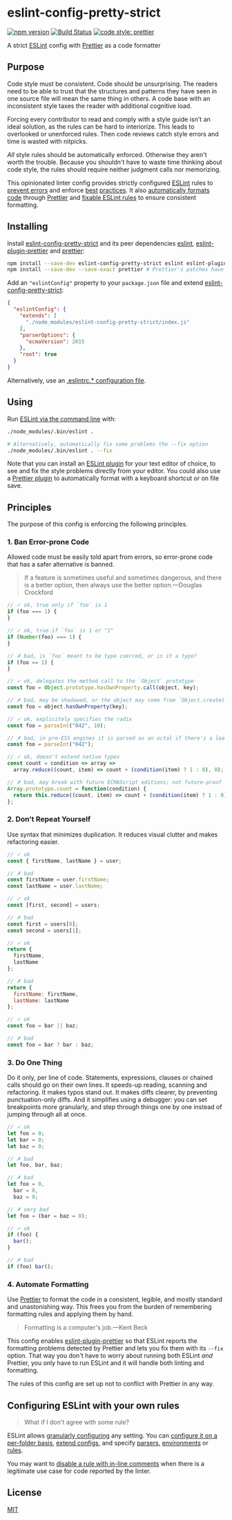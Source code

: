 # eslint-config-pretty-strict

[![npm version](https://img.shields.io/npm/v/eslint-config-pretty-strict.svg?style=flat-square)](https://www.npmjs.com/package/eslint-config-pretty-strict)
[![Build Status](https://img.shields.io/travis/rtomrud/eslint-config-pretty-strict/master.svg?style=flat-square)](https://travis-ci.org/rtomrud/eslint-config-pretty-strict)
[![code style: prettier](https://img.shields.io/badge/code_style-prettier-ff69b4.svg?style=flat-square)](https://github.com/prettier/prettier)

A strict [ESLint](https://eslint.org) config with [Prettier](https://prettier.io/) as a code formatter

## Purpose

Code style must be consistent. Code should be unsurprising. The readers need to be able to trust that the structures and patterns they have seen in one source file will mean the same thing in others. A code base with an inconsistent style taxes the reader with additional cognitive load.

Forcing every contributor to read and comply with a style guide isn't an ideal solution, as the rules can be hard to interiorize. This leads to overlooked or unenforced rules. Then code reviews catch style errors and time is wasted with nitpicks.

_All_ style rules should be automatically enforced. Otherwise they aren't worth the trouble. Because you shouldn't have to waste time thinking about code style, the rules should require neither judgment calls nor memorizing.

This opinionated linter config provides strictly configured [ESLint](https://eslint.org/docs/about/) rules to [prevent errors](#1-ban-error-prone-code) and enforce [best](#2-dont-repeat-yourself) [practices](#3-do-one-thing). It also [automatically formats code](#4-automate-formatting) through [Prettier](https://prettier.io/docs/en/index.html) and [fixable ESLint rules](https://eslint.org/docs/user-guide/command-line-interface#--fix) to ensure consistent formatting.

## Installing

Install [eslint-config-pretty-strict](./) and its peer dependencies [eslint](https://github.com/eslint/eslint), [eslint-plugin-prettier](https://github.com/prettier/eslint-plugin-prettier) and [prettier](https://github.com/prettier/prettier):

```bash
npm install --save-dev eslint-config-pretty-strict eslint eslint-plugin-prettier
npm install --save-dev --save-exact prettier # Prettier's patches have breaking changes
```

Add an `"eslintConfig"` property to your `package.json` file and extend [eslint-config-pretty-strict](./index.js):

```json
{
  "eslintConfig": {
    "extends": [
      "./node_modules/eslint-config-pretty-strict/index.js"
    ],
    "parserOptions": {
      "ecmaVersion": 2015
    },
    "root": true
  }
}
```

Alternatively, use an [.eslintrc.\* configuration file](https://eslint.org/docs/user-guide/configuring#using-configuration-files).

## Using

Run [ESLint via the command line](https://eslint.org/docs/user-guide/command-line-interface) with:

```bash
./node_modules/.bin/eslint .

# Alternatively, automatically fix some problems the --fix option
./node_modules/.bin/eslint . --fix
```

Note that you can install an [ESLint plugin](https://eslint.org/docs/user-guide/integrations#editors) for your text editor of choice, to see and fix the style problems directly from your editor. You could also use a [Prettier plugin](https://prettier.io/docs/en/editors.html) to automatically format with a keyboard shortcut or on file save.

## Principles

The purpose of this config is enforcing the following principles.

### 1. Ban Error-prone Code

Allowed code must be easily told apart from errors, so error-prone code that has a safer alternative is banned.

> If a feature is sometimes useful and sometimes dangerous, and there is a better option, then always use the better option.—Douglas Crockford

```js
// ✓ ok, true only if `foo` is 1
if (foo === 1) {
}

// ✓ ok, true if `foo` is 1 or "1"
if (Number(foo) === 1) {
}

// ✗ bad, is `foo` meant to be type coerced, or is it a typo?
if (foo == 1) {
}
```

```js
// ✓ ok, delegates the method call to the `Object` prototype
const foo = Object.prototype.hasOwnProperty.call(object, key);

// ✗ bad, may be shadowed, or the object may come from `Object.create(null)`
const foo = object.hasOwnProperty(key);
```

```js
// ✓ ok, explicitely specifies the radix
const foo = parseInt("042", 10);

// ✗ bad, in pre-ES5 engines it is parsed as an octal if there's a leading 0
const foo = parseInt("042");
```

```js
// ✓ ok, doesn't extend native types
const count = condition => array =>
  array.reduce((count, item) => count + (condition(item) ? 1 : 0), 0);

// ✗ bad, may break with future ECMAScript editions; not future-proof
Array.prototype.count = function(condition) {
  return this.reduce((count, item) => count + (condition(item) ? 1 : 0), 0);
};
```

### 2. Don't Repeat Yourself

Use syntax that minimizes duplication. It reduces visual clutter and makes refactoring easier.

```js
// ✓ ok
const { firstName, lastName } = user;

// ✗ bad
const firstName = user.firstName;
const lastName = user.lastName;
```

```js
// ✓ ok
const [first, second] = users;

// ✗ bad
const first = users[0];
const second = users[1];
```

```js
// ✓ ok
return {
  firstName,
  lastName
};

// ✗ bad
return {
  firstName: firstName,
  lastName: lastName
};
```

```js
// ✓ ok
const foo = bar || baz;

// ✗ bad
const foo = bar ? bar : baz;
```

### 3. Do One Thing

Do it only, per line of code. Statements, expressions, clauses or chained calls should go on their own lines. It speeds-up reading, scanning and refactoring. It makes typos stand out. It makes diffs clearer, by preventing punctuation-only diffs. And it simplifies using a debugger: you can set breakpoints more granularly, and step through things one by one instead of jumping through all at once.

```js
// ✓ ok
let foo = 0;
let bar = 0;
let baz = 0;

// ✗ bad
let foo, bar, baz;

// ✗ bad
let foo = 0,
  bar = 0,
  baz = 0;

// ✗ very bad
let foo = (bar = baz = 0);
```

```js
// ✓ ok
if (foo) {
  bar();
}

// ✗ bad
if (foo) bar();
```

### 4. Automate Formatting

Use [Prettier](https://prettier.io/) to format the code in a consistent, legible, and mostly standard and unastonishing way. This frees you from the burden of remembering formatting rules and applying them by hand.

> Formatting is a computer's job.—Kent Beck

This config enables [eslint-plugin-prettier](https://github.com/prettier/eslint-plugin-prettier) so that ESLint reports the formatting problems detected by Prettier and lets you fix them with its `--fix` option. That way you don't have to worry about running both ESLint _and_ Prettier, you only have to run ESLint and it will handle both linting and formatting.

The rules of this config are set up not to conflict with Prettier in any way.

## Configuring ESLint with your own rules

> What if I don't agree with some rule?

ESLint allows [granularly configuring](https://eslint.org/docs/user-guide/configuring) any setting. You can [configure it on a per-folder basis](https://eslint.org/docs/user-guide/configuring#configuration-cascading-and-hierarchy), [extend configs](https://eslint.org/docs/user-guide/configuring#extending-configuration-files), and specify [parsers](https://eslint.org/docs/user-guide/configuring#specifying-parser-options), [environments](https://eslint.org/docs/user-guide/configuring#specifying-environments) or [rules](https://eslint.org/docs/user-guide/configuring#configuring-rules).

You may want to [disable a rule with in-line comments](https://eslint.org/docs/user-guide/configuring#disabling-rules-with-inline-comments) when there is a legitimate use case for code reported by the linter.

## License

[MIT](./LICENSE)

